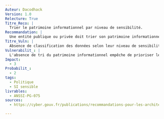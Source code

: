 ```yaml
---
Auteur: Dacodhack
Version: 1.0
Relecture: True
Titre_Reco: |
  Trier le patrimoine informationnel par niveau de sensibilité.
Recommandation: |
  Une entité publique ou privée doit trier son patrimoine informationnel. Pour ce faire, elle conduit une analyse des risques visant à exprimer les besoins de protection en confidentialité des informations. Ces besoins peuvent être positionnés sur une échelle croissante de protection en confidentialité allant d’un besoin faible pour des informations publiques à un besoin fort pour des informations sensibles ou DR.
Titre_Vuln: |
  Absence de classification des données selon leur niveau de sensibilité.
Vulnerabilit_: |
  L'absence de tri du patrimoine informationnel empêche de prioriser les efforts de sécurité, exposant les données sensibles ou DR à des risques de fuite, d'accès non autorisé ou d'altération. Un manque de catégorisation limite également l'efficacité des politiques de gestion des données.
Impact:
  - 3
Probabilit_:
  - 2
tags:
  - Politique
  - SI sensible
livrables:
  - ANSSI-PG-075
sources:
  - https://cyber.gouv.fr/publications/recommandations-pour-les-architectures-des-si-sensibles-ou-dr

---
```

